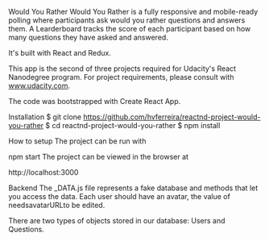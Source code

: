 Would You Rather
Would You Rather is a fully responsive and mobile-ready polling where participants ask would you rather questions and answers them. A Learderboard tracks the score of each participant based on how many questions they have asked and answered.

It's built with React and Redux.

This app is the second of three projects required for Udacity's React Nanodegree program. For project requirements, please consult with www.udacity.com.

The code was bootstrapped with Create React App.

Installation
$ git clone https://github.com/hvferreira/reactnd-project-would-you-rather
$ cd reactnd-project-would-you-rather
$ npm install

How to setup
The project can be run with

npm start
The project can be viewed in the browser at

http://localhost:3000

Backend
The _DATA.js file represents a fake database and methods that let you access the data. Each user should have an avatar, the value of needsavatarURLto be edited. 

There are two types of objects stored in our database: Users and Questions.